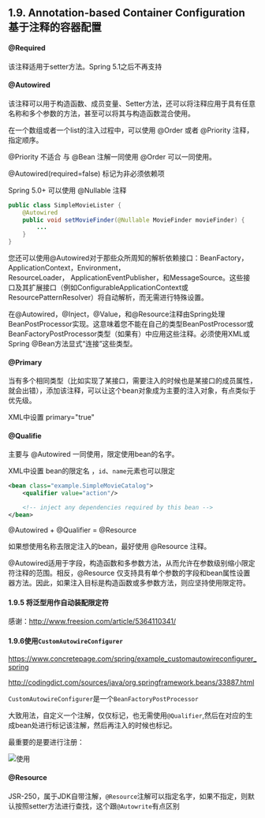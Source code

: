 ## 1.9. Annotation-based Container Configuration 基于注释的容器配置

#### @Required

该注释适用于setter方法。Spring 5.1之后不再支持

#### @Autowired

该注释可以用于构造函数、成员变量、Setter方法，还可以将注释应用于具有任意名称和多个参数的方法，甚至可以将其与构造函数混合使用。

在一个数组或者一个list的注入过程中，可以使用 @Order 或者 @Priority 注释，指定顺序。

@Priority 不适合 与 @Bean 注解一同使用 @Order 可以一同使用。


@Autowired(required=false) 标记为非必须依赖项

Spring 5.0+ 可以使用 @Nullable 注释

```JAVA
public class SimpleMovieLister {
    @Autowired
    public void setMovieFinder(@Nullable MovieFinder movieFinder) {
        ...
    }
}
```

您还可以使用@Autowired对于那些众所周知的解析依赖接口：BeanFactory，ApplicationContext，Environment，ResourceLoader， ApplicationEventPublisher，和MessageSource。这些接口及其扩展接口（例如ConfigurableApplicationContext或ResourcePatternResolver）将自动解析，而无需进行特殊设置。



在@Autowired，@Inject，@Value，和@Resource注释由Spring处理 BeanPostProcessor实现。这意味着您不能在自己的类型BeanPostProcessor或BeanFactoryPostProcessor类型（如果有）中应用这些注释。必须使用XML或Spring @Bean方法显式“连接”这些类型。

#### @Primary

当有多个相同类型（比如实现了某接口，需要注入的时候也是某接口的成员属性，就会出错），添加该注释，可以让这个bean对象成为主要的注入对象，有点类似于优先级。

XML中设置 primary="true"

#### @Qualifie

主要与 @Autowired 一同使用，限定使用bean的名字。

XML中设置 bean的限定名 ，`id`、`name`元素也可以限定
```XML
<bean class="example.SimpleMovieCatalog">
    <qualifier value="action"/>

    <!-- inject any dependencies required by this bean -->
</bean>
```

@Autowired + @Qualifier =  @Resource

如果想使用名称去限定注入的bean，最好使用 @Resource 注释。

@Autowired适用于字段，构造函数和多参数方法，从而允许在参数级别缩小限定符注释的范围。相反，@Resource 仅支持具有单个参数的字段和bean属性设置器方法。因此，如果注入目标是构造函数或多参数方法，则应坚持使用限定符。

#### 1.9.5 将泛型用作自动装配限定符

感谢：http://www.freesion.com/article/5364110341/



#### 1.9.6使用`CustomAutowireConfigurer`

https://www.concretepage.com/spring/example_customautowireconfigurer_spring

http://codingdict.com/sources/java/org.springframework.beans/33887.html


`CustomAutowireConfigurer`是一个`BeanFactoryPostProcessor`

大致用法，自定义一个注解，仅仅标记，也无需使用`@Qualifier`,然后在对应的生成bean处进行标记该注解，然后再注入的时候也标记。

最重要的是要进行注册：

![使用](https://tva3.sinaimg.cn/large/005VwC5mly1gb35a1rybmj30u70ccaaq.jpg)


#### @Resource

JSR-250，属于JDK自带注解，`@Resource`注解可以指定名字，如果不指定，则默认按照setter方法进行查找，这个跟`@Autowrite`有点区别
